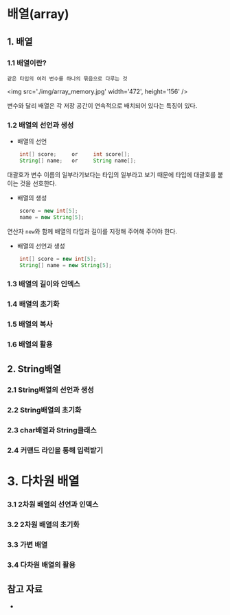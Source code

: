 # 배열(array)

## 1. 배열

### 1.1 배열이란?
```text
같은 타입의 여러 변수를 하나의 묶음으로 다루는 것
```

<img src='./img/array_memory.jpg' width='472', height='156' />

변수와 달리 배열은 각 저장 공간이 연속적으로 배치되어 있다는 특징이 있다.

### 1.2 배열의 선언과 생성

* 배열의 선언
```java
    int[] score;     or     int score[];
    String[] name;   or     String name[];       
```
대괄호가 변수 이름의 일부라기보다는 타입의 일부라고 보기 때문에 타입에 대괄호를 붙이는 것을 선호한다.

* 배열의 생성
```java
    score = new int[5];
    name = new String[5];
```
연산자 `new`와 함께 배열의 타입과 길이를 지정해 주어해 주어야 한다.

* 배열의 선언과 생성
```java
    int[] score = new int[5];
    String[] name = new String[5];
```

### 1.3 배열의 길이와 인덱스


### 1.4 배열의 초기화


### 1.5 배열의 복사


### 1.6 배열의 활용


## 2. String배열

### 2.1 String배열의 선언과 생성

### 2.2 String배열의 초기화


### 2.3 char배열과 String클래스

### 2.4 커맨드 라인을 통해 입력받기


# 3. 다차원 배열

### 3.1 2차원 배열의 선언과 인덱스

### 3.2 2차원 배열의 초기화

### 3.3 가변 배열

### 3.4 다차원 배열의 활용


## 참고 자료
* 